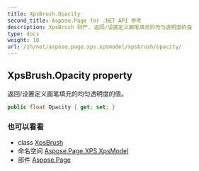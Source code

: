 ```yaml
---
title: XpsBrush.Opacity
second_title: Aspose.Page for .NET API 参考
description: XpsBrush 财产. 返回/设置定义画笔填充的均匀透明度的值
type: docs
weight: 10
url: /zh/net/aspose.page.xps.xpsmodel/xpsbrush/opacity/
---
```

## XpsBrush.Opacity property

返回/设置定义画笔填充的均匀透明度的值。

```csharp
public float Opacity { get; set; }
```

### 也可以看看

* class [XpsBrush](../)
* 命名空间 [Aspose.Page.XPS.XpsModel](../../xpsbrush/)
* 部件 [Aspose.Page](../../../)


